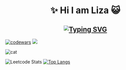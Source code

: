 <h1 align='center'> ✨ Hi I am Liza 😺 </h1>

<h2 align='center' ><a href="https://git.io/typing-svg"><img src="https://readme-typing-svg.demolab.com?font=Fira+Code&pause=1000&color=F7CD71&center=true&width=435&lines=I+am+frontend+developer+%F0%9F%98%BD" alt="Typing SVG" /></a></h2>

[![codewars](https://www.codewars.com/users/lizakobzeva/badges/small)](https://www.codewars.com/users/lizakobzeva)
![](https://komarev.com/ghpvc/?username=lizakobzeva)


<img src='https://avatars.mds.yandex.net/i?id=d3e4a68af1b8b4b1bcfb9e0aab890c1e_l-9211418-images-thumbs&n=13' alt='cat'/>


![Leetcode Stats](https://leetcard.jacoblin.cool/lizakobzeva?theme=nord)
[![Top Langs](https://github-readme-stats.vercel.app/api/top-langs/?username=lizakobzeva&layout=compact)](https://github.com/lizakobzeva/github-readme-stats)

